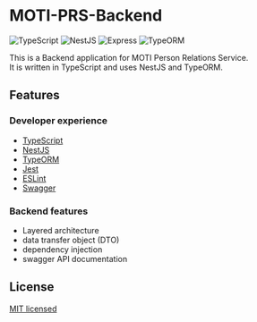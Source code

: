 # MOTI-PRS-Backend

<div>
  <img alt="TypeScript" src="https://img.shields.io/badge/-TypeScript-007ACC?style=flat-square&logo=TypeScript&logoColor=white" />
  <img alt="NestJS" src="https://img.shields.io/badge/-NestJS-E0234E?style=flat-square&logo=NestJS&logoColor=white" />
  <img alt="Express" src="https://img.shields.io/badge/-Express-000000?style=flat-square&logo=Express&logoColor=white" />
  <img alt="TypeORM" src="https://img.shields.io/badge/-TypeORM-FE0902?style=flat-square&logo=TypeORM&logoColor=white" />
</div>

This is a Backend application for MOTI Person Relations Service. \
It is written in TypeScript and uses NestJS and TypeORM.

## Features

### Developer experience

- [TypeScript](https://www.typescriptlang.org/)
- [NestJS](https://nestjs.com/)
- [TypeORM](https://typeorm.io/)
- [Jest](https://jestjs.io/)
- [ESLint](https://eslint.org/)
- [Swagger](https://swagger.io/)

### Backend features

- Layered architecture
- data transfer object (DTO)
- dependency injection
- swagger API documentation

## License

[MIT licensed](LICENSE)
